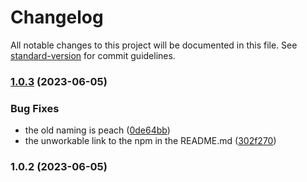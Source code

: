 # Changelog

All notable changes to this project will be documented in this file. See [standard-version](https://github.com/conventional-changelog/standard-version) for commit guidelines.

### [1.0.3](https://github.com/mineejo/hipe/compare/v1.0.2...v1.0.3) (2023-06-05)


### Bug Fixes

* the old naming is peach ([0de64bb](https://github.com/mineejo/hipe/commits/0de64bb59a3c94fbf819614bc73384219824fb32))
* the unworkable link to the npm in the README.md ([302f270](https://github.com/mineejo/hipe/commits/302f27000b868aac12d29891a45f8575631b8f17))

### 1.0.2 (2023-06-05)
